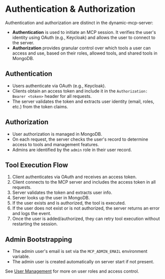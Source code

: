 # Authentication & Authorization

Authentication and authorization are distinct in the dynamic-mcp-server:

- **Authentication** is used to initiate an MCP session. It verifies the user's identity using OAuth (e.g., Keycloak) and allows the user to connect to the server.
- **Authorization** provides granular control over which tools a user can access and use, based on their roles, allowed tools, and shared tools in MongoDB.

## Authentication

- Users authenticate via OAuth (e.g., Keycloak).
- Clients obtain an access token and include it in the `Authorization: Bearer <token>` header for all requests.
- The server validates the token and extracts user identity (email, roles, etc.) from the token claims.

## Authorization

- User authorization is managed in MongoDB.
- On each request, the server checks the user's record to determine access to tools and management features.
- Admins are identified by the `admin` role in their user record.

## Tool Execution Flow

1. Client authenticates via OAuth and receives an access token.
2. Client connects to the MCP server and includes the access token in all requests.
3. Server validates the token and extracts user info.
4. Server looks up the user in MongoDB.
5. If the user exists and is authorized, the tool is executed.
6. If the user does not exist or is not authorized, the server returns an error and logs the event.
7. Once the user is added/authorized, they can retry tool execution without restarting the session.

## Admin Bootstrapping

- The admin user's email is set via the `MCP_ADMIN_EMAIL` environment variable.
- The admin user is created automatically on server start if not present.

See [User Management](./user-management.md) for more on user roles and access control.
